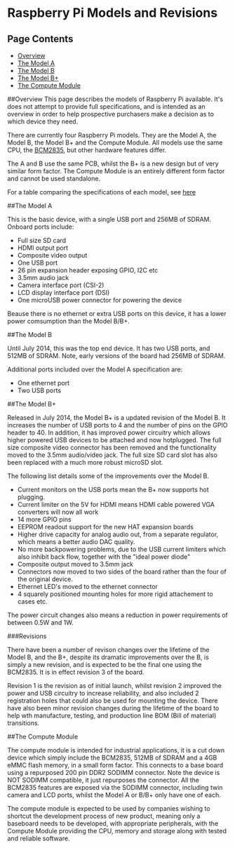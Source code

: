 # Raspberry Pi Models and Revisions

## Page Contents

- [Overview](#overview)
- [The Model A](#modela)
- [The Model B](#modelb)
- [The Model B+](#modelbplus)
- [The Compute Module](#computemodule)

<a name="overview"></a>
##Overview
This page describes the models of Raspberry Pi available. It's does not attempt to provide full specifications, and is intended as an overview in order to help prospective purchasers make a decision as to which device they need.

There are currently four Raspberry Pi models. They are the Model A, the Model B, the Model B+ and the Compute Module. All models use the same CPU, the [BCM2835](../bcm2835/README.md), but other hardware features differ.

The A and B use the same PCB, whilst the B+ is a new design but of very similar form factor. The Compute Module is an entirely different form factor and cannot be used standalone.

For a table comparing the specifications of each model, see [here](specs.md)

<a name="modela"></a>
##The Model A

This is the basic device, with a single USB port and 256MB of SDRAM. Onboard ports include:

 - Full size SD card
 - HDMI output port
 - Composite video output
 - One USB port
 - 26 pin expansion header exposing GPIO, I2C etc
 - 3.5mm audio jack
 - Camera interface port (CSI-2)
 - LCD display interface port (DSI)
 - One microUSB power connector for powering the device

Beause there is no ethernet or extra USB ports on this device, it has a lower power comsumption than the Model B/B+.

<a name="modelb"></a>
##The Model B

Until July 2014, this was the top end device. It has two USB ports, and 512MB of SDRAM. Note, early versions of the board had 256MB of SDRAM.

Additional ports included over the Model A specification are:

 - One ethernet port
 - Two USB ports

<a name="modelbplus"></a>
##The Model B+

Released in July 2014, the Model B+ is a updated revision of the Model B. It increases the number of USB ports to 4 and the number of pins on the GPIO header to 40. In addition, it has improved power circuitry which allows higher powered USB devices to be attached and now hotplugged. The full size composite video connector has been removed and the functionality moved to the 3.5mm audio/video jack. The full size SD card slot has also been replaced with a much more robust microSD slot.

The following list details some of the improvements over the Model B.

 - Current monitors on the USB ports mean the B+ now supports hot plugging.
 - Current limiter on the 5V for HDMI means HDMI cable powered VGA converters will now all work
 - 14 more GPIO pins
 - EEPROM readout support for the new HAT expansion boards
 - Higher drive capacity for analog audio out, from a separate regulator, which means a better audio DAC quality.
 - No more backpowering problems, due to the USB current limiters which also inhibit back flow, together with the "ideal power diode"
 - Composite output moved to 3.5mm jack
 - Connectors now moved to two sides of the board rather than the four of the original device.
 - Ethernet LED's moved to the ethernet connector
 - 4 squarely positioned mounting holes for more rigid attachement to cases etc.

The power circuit changes also means a reduction in power requirements of between 0.5W and 1W.

###Revisions

There have been a number of revison changes over the lifetime of the Model B, and the B+, despite its dramatic improvements over the B, is simply a new revision, and is expected to be the final one using the BCM2835. It is in effect revision 3 of the board. 

Revision 1 is the revision as of initial launch, whilst revision 2 improved the power and USB circuitry to increase reliability, and also included 2 registration holes that could also be used for mounting the device. There have also been minor revision changes during the lifetime of the board to help wth manufacture, testing, and production line BOM (Bill of material) transitions.

<a name="computemodule"></a>
##The Compute Module

The compute module is intended for industrial applications, it is a cut down device which simply include the BCM2835, 512MB of SDRAM and a 4GB eMMC flash memory, in a small form factor. This connects to a base board using a repurposed 200 pin DDR2 SODIMM connector. Note the device is NOT SODIMM compatible, it just repurposes the connector. All the BCM2835 features are exposed via the SODIMM connector, including twin camera and LCD ports, whilst the Model A or B/B+ only have one of each.

The compute module is expected to be used by companies wishing to shortcut the development process of new product, meaning only a baseboard needs to be developed, with appropriate peripherals, with the Compute Module providing the CPU, memory and storage along with tested and reliable software.





